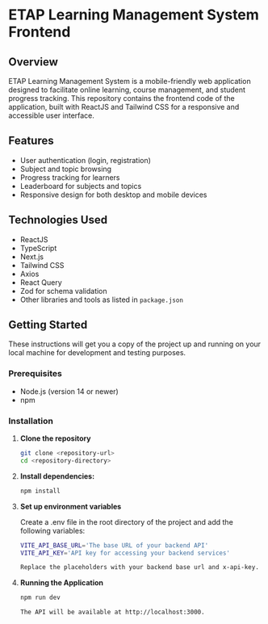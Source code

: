 # ETAP Learning Management System Frontend

## Overview

ETAP Learning Management System is a mobile-friendly web application designed to facilitate online learning, course management, and student progress tracking. This repository contains the frontend code of the application, built with ReactJS and Tailwind CSS for a responsive and accessible user interface.

## Features

- User authentication (login, registration)
- Subject and topic browsing
- Progress tracking for learners
- Leaderboard for subjects and topics
- Responsive design for both desktop and mobile devices

## Technologies Used

- ReactJS
- TypeScript
- Next.js
- Tailwind CSS
- Axios
- React Query
- Zod for schema validation
- Other libraries and tools as listed in `package.json`

## Getting Started

These instructions will get you a copy of the project up and running on your local machine for development and testing purposes.

### Prerequisites

- Node.js (version 14 or newer)
- npm

### Installation

1. **Clone the repository**

   ```bash
   git clone <repository-url>
   cd <repository-directory>

   ```

2. **Install dependencies:**

   ```bash
   npm install

   ```

3. **Set up environment variables**

   Create a .env file in the root directory of the project and add the following variables:

   ```bash
   VITE_API_BASE_URL='The base URL of your backend API'
   VITE_API_KEY='API key for accessing your backend services'

   Replace the placeholders with your backend base url and x-api-key.

   ```

4. **Running the Application**

   ```bash
   npm run dev

   The API will be available at http://localhost:3000.
   ```
